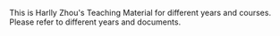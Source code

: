 This is Harlly Zhou's Teaching Material for different years and courses. Please refer to different years and documents.